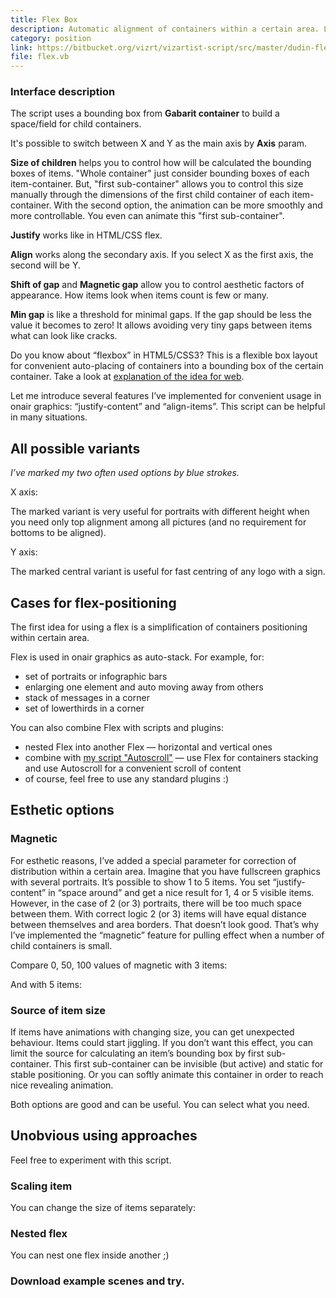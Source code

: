 ```yaml
---
title: Flex Box
description: Automatic alignment of containers within a certain area. Like CSS FlexBox in Web.
category: position
link: https://bitbucket.org/vizrt/vizartist-script/src/master/dudin-flex/
file: flex.vb
---
```


<interface-description image="flex-ui.png">

### Interface description

The script uses a bounding box from __Gabarit container__ to build a space/field for child containers.

It's possible to switch between X and Y as the main axis by __Axis__ param.

__Size of children__ helps you to control how will be calculated the bounding boxes of items. "Whole container" just consider bounding boxes of each item-container. But, "first sub-container" allows you to control this size manually through the dimensions of the first child container of each item-container. With the second option, the animation can be more smoothly and more controllable. You even can animate this "first sub-container".

__Justify__ works like in HTML/CSS flex.

__Align__ works along the secondary axis. If you select X as the first axis, the second will be Y.

__Shift of gap__ and __Magnetic gap__ allow you to control aesthetic factors of appearance. How items look when items count is few or many.

__Min gap__ is like a threshold for minimal gaps. If the gap should be less the value it becomes to zero! It allows avoiding very tiny gaps between items what can look like cracks.

</interface-description>

Do you know about “flexbox” in HTML5/CSS3? This is a flexible box layout for convenient auto-placing of containers into a bounding box of the certain container. Take a look at [explanation of the idea for web](https://css-tricks.com/snippets/css/a-guide-to-flexbox/).

Let me introduce several features I’ve implemented for convenient usage in onair graphics: “justify-content” and “align-items”. This script can be helpful in many situations.

## All possible variants
_I’ve marked my two often used options by blue strokes._

X axis:
<media-image name="flex-variants-x.png" />

The marked variant is very useful for portraits with different height when you need only top alignment among all pictures (and no requirement for bottoms to be aligned).

Y axis:
<media-image name="flex-variants-y.png" />

The marked central variant is useful for fast centring of any logo with a sign.

## Cases for flex-positioning

The first idea for using a flex is a simplification of containers positioning within certain area.

Flex is used in onair graphics as auto-stack. For example, for:

* set of portraits or infographic bars
* enlarging one element and auto moving away from others
* stack of messages in a corner
* set of lowerthirds in a corner

You can also combine Flex with scripts and plugins:

* nested Flex into another Flex — horizontal and vertical ones
* combine with [my script "Autoscroll"](/scripts/autoscroll/) — use Flex for containers stacking and use Autoscroll for a convenient scroll of content
* of course, feel free to use any standard plugins :)

## Esthetic options

### Magnetic

For esthetic reasons, I’ve added a special parameter for correction of distribution within a certain area. Imagine that you have fullscreen graphics with several portraits. It’s possible to show 1 to 5 items. You set “justify-content” in “space around” and get a nice result for 1, 4 or 5 visible items. However, in the case of 2 (or 3) portraits, there will be too much space between them. With correct logic 2 (or 3) items will have equal distance between themselves and area borders. That doesn’t look good. That’s why I’ve implemented the “magnetic” feature for pulling effect when a number of child containers is small.

Compare 0, 50, 100 values of magnetic with 3 items:

<media-image name="snap_flex3_0.png" />
<media-image name="snap_flex3_50.png" />
<media-image name="snap_flex3_100.png" />

And with 5 items:

<media-image name="snap_flex5_0.png" />
<media-image name="snap_flex5_50.png" />
<media-image name="snap_flex5_100.png" />

### Source of item size

If items have animations with changing size, you can get unexpected behaviour. Items could start jiggling. If you don’t want this effect, you can limit the source for calculating an item’s bounding box by first sub-container. This first sub-container can be invisible (but active) and static for stable positioning. Or you can softly animate this container in order to reach nice revealing animation.

<media-image name="flex-tree.png" />

<media-youtube url="https://www.youtube.com/embed/J473ItRQu7I" />

Both options are good and can be useful. You can select what you need.

## Unobvious using approaches

Feel free to experiment with this script.

### Scaling item

You can change the size of items separately:

<media-youtube url="https://www.youtube.com/embed/Fhdh3x5sCoE" />

### Nested flex

You can nest one flex inside another ;)

<media-youtube url="https://www.youtube.com/embed/8_F3VpzpOQo" />

### Download example scenes <media-file name="FlexExamples.via" /> and try.


